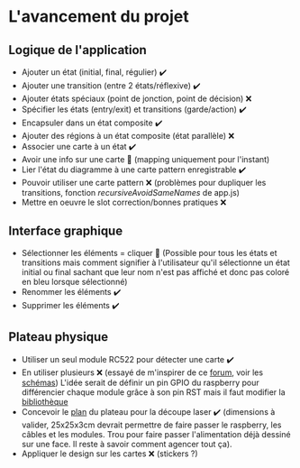 # L'avancement du projet

## Logique de l'application
- Ajouter un état (initial, final, régulier) ✔️
- Ajouter une transition (entre 2 états/réflexive) ✔️
- Ajouter états spéciaux (point de jonction, point de décision) ❌
- Spécifier les états (entry/exit) et transitions (garde/action) ✔️
- Encapsuler dans un état composite ✔️
- Ajouter des régions à un état composite (état parallèle) ❌
- Associer une carte à un état ✔️
- Avoir une info sur une carte 🚧 (mapping uniquement pour l'instant)
- Lier l'état du diagramme à une carte pattern enregistrable ✔️
- Pouvoir utiliser une carte pattern ❌ (problèmes pour dupliquer les transitions, fonction *recursiveAvoidSameNames* de app.js)
- Mettre en oeuvre le slot correction/bonnes pratiques ❌

## Interface graphique
- Sélectionner les éléments = cliquer 🚧 (Possible pour tous les états et transitions mais comment signifier à l'utilisateur qu'il sélectionne un état initial ou final sachant que leur nom n'est pas affiché et donc pas coloré en bleu lorsque sélectionné)
- Renommer les éléments ✔️
- Supprimer les éléments ✔️

## Plateau physique

- Utiliser un seul module RC522 pour détecter une carte ✔️
- En utiliser plusieurs ❌ (essayé de m'inspirer de ce [forum](https://raspberrypi.stackexchange.com/questions/137059/how-to-connect-multiple-rfid-readers-rc522-to-a-rpi), voir les [schémas](./images/board)) L'idée serait de définir un pin GPIO du raspberry pour différencier chaque module grâce à son pin RST mais il faut modifier la [bibliothèque](https://github.com/mxgxw/MFRC522-python/blob/master/README.md)
- Concevoir le [plan](./images/board/box.svg) du plateau pour la découpe laser ✔️ (dimensions à valider, 25x25x3cm devrait permettre de faire passer le raspberry, les câbles et les modules. Trou pour faire passer l'alimentation déjà dessiné sur une face. Il reste à savoir comment agencer tout ça).
- Appliquer le design sur les cartes ❌ (stickers ?) 